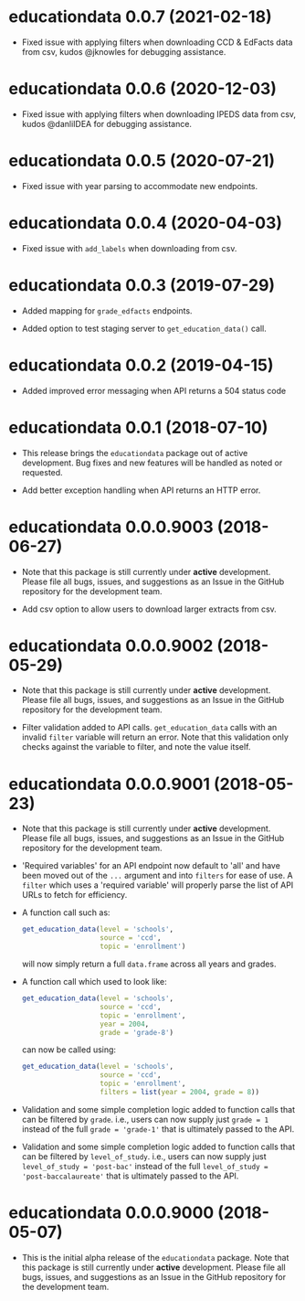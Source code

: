 # educationdata 0.0.7 (2021-02-18)

* Fixed issue with applying filters when downloading CCD & EdFacts data from 
csv, kudos @jknowles for debugging assistance.

# educationdata 0.0.6 (2020-12-03)

* Fixed issue with applying filters when downloading IPEDS data from csv, 
kudos @danliIDEA for debugging assistance.

# educationdata 0.0.5 (2020-07-21)

* Fixed issue with year parsing to accommodate new endpoints.

# educationdata 0.0.4 (2020-04-03)

* Fixed issue with `add_labels` when downloading from csv.

# educationdata 0.0.3 (2019-07-29)

* Added mapping for `grade_edfacts` endpoints.

* Added option to test staging server to `get_education_data()` call.

# educationdata 0.0.2 (2019-04-15)

* Added improved error messaging when API returns a 504 status code

# educationdata 0.0.1 (2018-07-10)

* This release brings the `educationdata` package out of active development. 
Bug fixes and new features will be handled as noted or requested.

* Add better exception handling when API returns an HTTP error.

# educationdata 0.0.0.9003 (2018-06-27)

* Note that this package is still currently under **active** development. 
Please file all bugs, issues, and suggestions as an Issue in the GitHub 
repository for the development team. 

* Add csv option to allow users to download larger extracts from csv.

# educationdata 0.0.0.9002 (2018-05-29)

* Note that this package is still currently under **active** development. 
Please file all bugs, issues, and suggestions as an Issue in the GitHub 
repository for the development team. 

* Filter validation added to API calls. `get_education_data` calls with an 
invalid `filter` variable will return an error. Note that this validation only 
checks against the variable to filter, and note the value itself.

# educationdata 0.0.0.9001 (2018-05-23)

* Note that this package is still currently under **active** development. 
Please file all bugs, issues, and suggestions as an Issue in the GitHub 
repository for the development team. 

* 'Required variables' for an API endpoint now default to 'all' and have been 
moved out of the `...` argument and into `filters` for ease of use. A `filter` 
which uses a 'required variable' will properly parse the list of API URLs to 
fetch for efficiency.

*   A function call such as:
  
    ```r
    get_education_data(level = 'schools',
                       source = 'ccd', 
                       topic = 'enrollment')
    ```
  
    will now simply return a full `data.frame` across all years and grades.


*   A function call which used to look like:
  

    ```r
    get_education_data(level = 'schools', 
                       source = 'ccd', 
                       topic = 'enrollment',
                       year = 2004,
                       grade = 'grade-8')
    ```

    can now be called using:
  
    ```r
    get_education_data(level = 'schools', 
                       source = 'ccd', 
                       topic = 'enrollment',
                       filters = list(year = 2004, grade = 8))
    ```

* Validation and some simple completion logic added to function calls that 
can be filtered by `grade`. i.e., users can now supply just `grade = 1` 
instead of the full `grade = 'grade-1'` that is ultimately passed to the API.

* Validation and some simple completion logic added to function calls that 
can be filtered by `level_of_study`. i.e., users can now supply just 
`level_of_study = 'post-bac'` instead of the full 
`level_of_study = 'post-baccalaureate'` that is ultimately passed to the API.

# educationdata 0.0.0.9000 (2018-05-07)

* This is the initial alpha release of the `educationdata` package. Note that 
this package is still currently under **active** development. Please file all 
bugs, issues, and suggestions as an Issue in the GitHub repository for the 
development team. 
